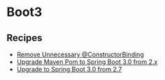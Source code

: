 # Boot3

## Recipes

* [Remove Unnecessary @ConstructorBinding](removeconstructorbindingannotation.md)
* [Upgrade Maven Pom to Spring Boot 3.0 from 2.x](mavenpomupgrade.md)
* [Upgrade to Spring Boot 3.0 from 2.7](upgradespringboot_3_0.md)


